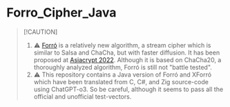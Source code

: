 # Forro_Cipher_Java
> \[!CAUTION]
> 1. ⚠️ [Forró](https://iacr.org/cryptodb/data/paper.php?pubkey=32422) is a relatively new algorithm, a stream cipher which is similar to Salsa and ChaCha, but with faster diffusion. It has been proposed at [Asiacrypt 2022](https://link.springer.com/chapter/10.1007/978-3-031-22963-3_9). Although it is based on ChaCha20, a thoroughly analyzed algorithm, Forró is still not "battle tested".
> 2. ⚠️ This repository contains a Java version of Forró and XForró which have been translated from C, C#, and Zig source-code using ChatGPT-o3. So be careful, although it seems to pass all the official and unofficial test-vectors.
